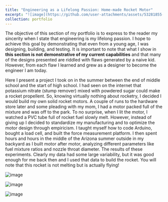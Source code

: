 ```yaml
---
title: "Engineering as a Lifelong Passion: Home-made Rocket Motor"
excerpt: "![image](https://github.com/user-attachments/assets/53281855-241b-417d-a2be-6ca5acd5fd08)"
collection: portfolio
---
```


The objective of this section of my portfolio is to express to the reader my sincerity when I state that engineering is my lifelong passion. I hope to achieve this goal by demonstrating that even from a young age, I was designing, building, and testing. It is important to note that what I show in **this section is not demonstrative of my current capabilities** and that many of the designs presented are riddled with flaws generated by a naive kid. However, from each flaw I learned and grew as a designer to become the engineer I am today. 

Here I present a project I took on in the summer between the end of middle school and the start of high school. I had seen on the internet that potassium nitrate (stump remover) mixed with powdered sugar could make a rocket propellent. So, knowing virtually nothing about rocketry, I decided I would build my own solid rocket motors. A couple of runs to the hardware store later and some pleading with my mom, I had a motor packed full of the mixture and was off to the park. To no surprise, when I lit the motor, I watched a PVC tube full of rocket fuel slowly melt. However, instead of giving up I decided to standardize my manufacturing and to optimize the motor design through empiricism. I taught myself how to code Arduino, bought a load cell, and built the force measurement platform. I then spent hours and hours in the middle of the Arizona summer outside in my backyard as I built motor after motor, analyzing different parameters like fuel mixture ratios and nozzle throat diameter. The results of these experiments. Clearly my data had some large variability, but it was good enough for me back then and I used that data to build the rocket. You will note that this rocket is not melting but is actually flying!            

![image](https://github.com/user-attachments/assets/e335ec1e-63de-4b7c-b737-1de3f78b8884)

![image](https://github.com/user-attachments/assets/8826b75a-302d-4fbc-92c8-62e523d0ede8)

![image](https://github.com/user-attachments/assets/53281855-241b-417d-a2be-6ca5acd5fd08)
